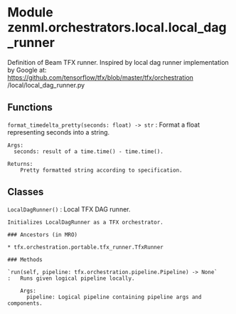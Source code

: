 Module zenml.orchestrators.local.local_dag_runner
=================================================
Definition of Beam TFX runner. Inspired by local dag runner implementation
by Google at: https://github.com/tensorflow/tfx/blob/master/tfx/orchestration
/local/local_dag_runner.py

Functions
---------

    
`format_timedelta_pretty(seconds: float) ‑> str`
:   Format a float representing seconds into a string.
    
    Args:
      seconds: result of a time.time() - time.time().
    
    Returns:
        Pretty formatted string according to specification.

Classes
-------

`LocalDagRunner()`
:   Local TFX DAG runner.
    
    Initializes LocalDagRunner as a TFX orchestrator.

    ### Ancestors (in MRO)

    * tfx.orchestration.portable.tfx_runner.TfxRunner

    ### Methods

    `run(self, pipeline: tfx.orchestration.pipeline.Pipeline) ‑> None`
    :   Runs given logical pipeline locally.
        
        Args:
          pipeline: Logical pipeline containing pipeline args and components.